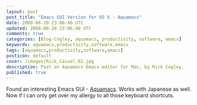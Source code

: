 ```yaml
---           
layout: post
post_title: "Emacs GUI Version for OS X - Aquamacs"
date: 2008-06-20 23:06:40 UTC
updated: 2008-06-20 23:06:40 UTC
comments: true
categories: [Blog-Cogley, aquamacs, productivity, software, emacs]
keywords: aquamacs,productivity,software,emacs
tags: [aquamacs,productivity,software,emacs]
posticon: default
cover: /images/Rick_Casual_01.jpg
description: Post on Aquamacs Emacs editor for Mac, by Rick Cogley.
published: true
---
```

 
Found an interesting Emacs GUI - [Aquamacs](http://aquamacs.org/features.shtml). Works with Japanese as well. Now if I can only get over my allergy to all those keyboard shortcuts.